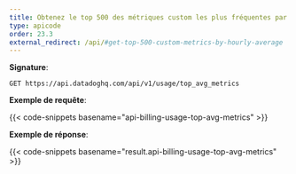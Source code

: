 ```yaml
---
title: Obtenez le top 500 des métriques custom les plus fréquentes par heure
type: apicode
order: 23.3
external_redirect: /api/#get-top-500-custom-metrics-by-hourly-average
---
```


**Signature**:

`GET https://api.datadoghq.com/api/v1/usage/top_avg_metrics`

**Exemple de requête**:

{{< code-snippets basename="api-billing-usage-top-avg-metrics" >}}

**Exemple de réponse**:

{{< code-snippets basename="result.api-billing-usage-top-avg-metrics" >}}

